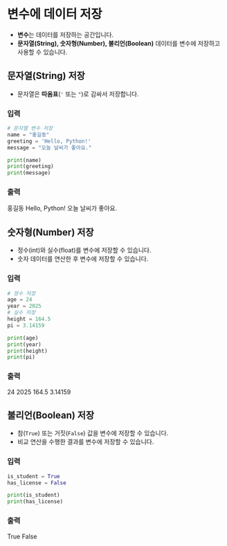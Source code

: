 # 변수에 데이터 저장
- **변수**는 데이터를 저장하는 공간입니다.
- **문자열(String), 숫자형(Number), 불리언(Boolean)** 데이터를 변수에 저장하고 사용할 수 있습니다.

## 문자열(String) 저장
- 문자열은 **따옴표**(`'` 또는 `"`)로 감싸서 저장합니다.
### 입력
```python
# 문자열 변수 저장
name = "홍길동"
greeting = 'Hello, Python!'
message = "오늘 날씨가 좋아요."

print(name)    
print(greeting) 
print(message) 
```
### 출력
홍길동
Hello, Python!
오늘 날씨가 좋아요.


## 숫자형(Number) 저장
- 정수(int)와 실수(float)를 변수에 저장할 수 있습니다.
- 숫자 데이터를 연산한 후 변수에 저장할 수 있습니다.
### 입력
```python
# 정수 저장
age = 24
year = 2025
# 실수 저장
height = 164.5
pi = 3.14159

print(age)   
print(year)   
print(height) 
print(pi) 
```
### 출력
24
2025
164.5
3.14159


## 불리언(Boolean) 저장
-  참(`True`) 또는 거짓(`False`) 값을 변수에 저장할 수 있습니다.
- 비교 연산을 수행한 결과를 변수에 저장할 수 있습니다.
### 입력
```python
is_student = True
has_license = False

print(is_student)  
print(has_license)
```
### 출력
True
False


